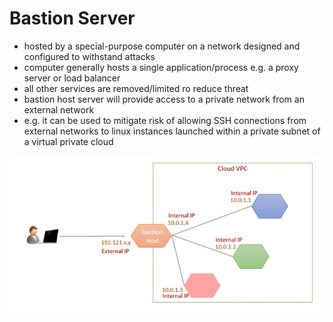 # Bastion Server
- hosted by a special-purpose computer on a network designed and configured to withstand attacks
- computer generally hosts a single application/process e.g. a proxy server or load balancer 
- all other services are removed/limited ro reduce threat
- bastion host server will provide access to a private network from an external network
- e.g. it can be used to mitigate risk of allowing SSH connections from external networks to linux instances launched within a private subnet of a virtual private cloud

![bastion server](images/bastion-server-architecture.jpeg)